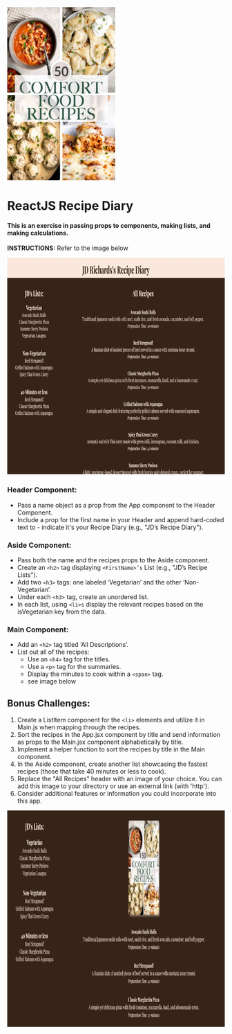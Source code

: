 <img src="./src/images/comfort.jpg" width="250" height="400">

# ReactJS Recipe Diary

#### This is an exercise in passing props to components, making lists, and making calculations.

**INSTRUCTIONS:**
Refer to the image below

<img src="./src/images/browser.png" width="700" height="500">

### Header Component:

- Pass a name object as a prop from the App component to the Header Component.
- Include a prop for the first name in your Header and append hard-coded text to - indicate it's your Recipe Diary (e.g., "JD’s Recipe Diary").

### Aside Component:

- Pass both the name and the recipes props to the Aside component.
- Create an `<h2>` tag displaying `<FirstName>’s` List (e.g., "JD’s Recipe Lists").
- Add two `<h3>` tags: one labeled ‘Vegetarian’ and the other ‘Non-Vegetarian’.
- Under each `<h3>` tag, create an unordered list.
- In each list, using `<li>s` display the relevant recipes based on the isVegetarian key from the data.

### Main Component:

- Add an `<h2>` tag titled ‘All Descriptions’.
- List out all of the recipes:
  - Use an `<h4>` tag for the titles.
  - Use a `<p>` tag for the summaries.
  - Display the minutes to cook within a `<span>` tag.
  - see image below

## Bonus Challenges:

1. Create a ListItem component for the `<li>` elements and utilize it in Main.js when mapping through the recipes.
1. Sort the recipes in the App.jsx component by title and send information as props to the Main.jsx component alphabetically by title.
1. Implement a helper function to sort the recipes by title in the Main component.
1. In the Aside component, create another list showcasing the fastest recipes (those that take 40 minutes or less to cook).
1. Replace the "All Recipes" header with an image of your choice. You can add this image to your directory or use an external link (with 'http').
1. Consider additional features or information you could incorporate into this app.

<img src="./src/images/bonus.png" width="600" height="500">

